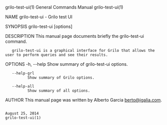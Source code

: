 grilo-test-ui(1)                                                                           General Commands Manual                                                                           grilo-test-ui(1)



NAME
       grilo-test-ui - Grilo test UI

SYNOPSIS
       grilo-test-ui [options]

DESCRIPTION
       This manual page documents briefly the grilo-test-ui command.

       grilo-test-ui is a graphical interface for Grilo that allows the user to perform queries and see their results.

OPTIONS
       -h, --help
              Show summary of grilo-test-ui options.

       --help-grl
              Show summary of Grilo options.

       --help-all
              Show summary of all options.

AUTHOR
       This manual page was written by Alberto Garcia <berto@igalia.com>.



                                                                                               August 25, 2014                                                                               grilo-test-ui(1)
